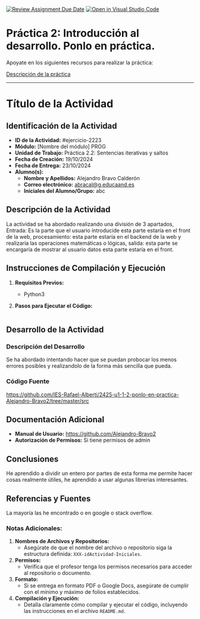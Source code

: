 [![Review Assignment Due Date](https://classroom.github.com/assets/deadline-readme-button-22041afd0340ce965d47ae6ef1cefeee28c7c493a6346c4f15d667ab976d596c.svg)](https://classroom.github.com/a/9J9TrW2r)
[![Open in Visual Studio Code](https://classroom.github.com/assets/open-in-vscode-2e0aaae1b6195c2367325f4f02e2d04e9abb55f0b24a779b69b11b9e10269abc.svg)](https://classroom.github.com/online_ide?assignment_repo_id=16612568&assignment_repo_type=AssignmentRepo)
# Práctica 2: Introducción al desarrollo. Ponlo en práctica. 

Apoyate en los siguientes recursos para realizar la práctica:

[Descripción de la práctica](https://revilofe.github.io/section3/u01/practica/EDES-U1.-Practica011/)


---

# Título de la Actividad

## Identificación de la Actividad
- **ID de la Actividad:** #ejercicio-2223
- **Módulo:** [Nombre del módulo] PROG
- **Unidad de Trabajo:** Práctica 2.2: Sentencias iterativas y saltos
- **Fecha de Creación:** 19/10/2024
- **Fecha de Entrega:** 23/10/2024
- **Alumno(s):** 
  - **Nombre y Apellidos:** Alejandro Bravo Calderón
  - **Correo electrónico:** abracal@g.educaand.es
  - **Iniciales del Alumno/Grupo:** abc

## Descripción de la Actividad
La actividad se ha abordado realizando una división de 3 apartados, Entrada: Es la parte que el usuario introducide esta parte estaría en el front de la web, procesamiento: esta parte estaría en el backend de la web y realizaría las operaciones matemáticas o lógicas,
salida: esta parte se encargaría de mostrar al usuario datos esta parte estaría en el front.


## Instrucciones de Compilación y Ejecución
1. **Requisitos Previos:**
   - Python3



3. **Pasos para Ejecutar el Código:**
   ``` python3 + <fichero>
   ```


## Desarrollo de la Actividad
### Descripción del Desarrollo
Se ha abordado intentando hacer que se puedan probocar los menos errores posibles y realizandolo
de la forma más sencilla que pueda.

### Código Fuente
https://github.com/IES-Rafael-Alberti/2425-u1-1-2-ponlo-en-practica-Alejandro-Bravo2/tree/master/src



## Documentación Adicional
- **Manual de Usuario:** https://github.com/Alejandro-Bravo2
- **Autorización de Permisos:** Si tiene permisos de admin

## Conclusiones
He aprendido a dividir un entero por partes de esta forma me permite hacer cosas realmente útiles,
he aprendido a usar algunas librerias interesantes.
## Referencias y Fuentes
La mayoría las he encontrado o en google o stack overflow.
### Notas Adicionales:
1. **Nombres de Archivos y Repositorios:**
   - Asegúrate de que el nombre del archivo o repositorio siga la estructura definida: `XXX-idActividad-Iniciales`.
2. **Permisos:**
   - Verifica que el profesor tenga los permisos necesarios para acceder al repositorio o documento.
3. **Formato:**
   - Si se entrega en formato PDF o Google Docs, asegúrate de cumplir con el mínimo y máximo de folios establecidos.
4. **Compilación y Ejecución:**
   - Detalla claramente cómo compilar y ejecutar el código, incluyendo las instrucciones en el archivo `README.md`.

